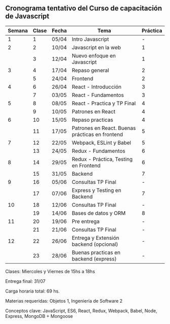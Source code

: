 ## Cronograma tentativo del Curso de capacitación de Javascript

| Semana | Clase | Fecha |                 Tema                            | Práctica |
|--------|-------|-------|-------------------------------------------------|----------|
|    1   |    1  | 05/04 | Intro Javascript                                |     -    |
|    2   |    2  | 10/04 | Javascript en la web                            |     1    | 
|        |    3  | 12/04 | Nuevo enfoque en Javascript                     |     1    |
|    3   |    4  | 17/04 | Repaso general                                  |     2    |
|        |    5  | 24/04 | Frontend                                        |     2    |
|    4   |    6  | 26/04 | React - Introducción                            |     3    |
|        |    7  | 03/05 | React - Fundamentos                             |     3    |
|    5   |    8  | 08/05 | React - Practica y TP Final                     |     4    |
|        |    9  | 10/05 | Patrones en React                               |     4    |
|    6   |   10  | 15/05 | Repaso practicas                                |     4    |
|        |   11  | 17/05 | Patrones en React. Buenas prácticas en frontend |     5    |
|    7   |   12  | 22/05 | Webpack, ESLint y Babel                         |     5    |
|        |   13  | 24/05 | Redux - Fundamentos                             |     6    |
|    8   |   14  | 29/05 | Redux - Práctica, Testing en Frontend           |     6    |
|        |   15  | 31/05 | Backend                                         |     7    |
|    9   |   16  | 05/06 | Consultas TP Final                              |     -    |
|        |   17  | 07/06 | Express y Testing en Backend                    |     7    |
|   10   |   18  | 12/06 | Consultas TP Final                              |     -    |
|        |   19  | 14/06 | Bases de datos y ORM                            |     8    |
|   11   |   20  | 19/06 | Pre entrega                                     |     -    |
|        |   21  | 21/06 | Consultas TP Final                              |     -    |
|   12   |   22  | 26/06 | Entrega y Extensión backend (opcional)          |     -    |
|        |   23  | 28/06 | Buenas practicas en backend (express)           |     -    |

Clases: Miercoles y Viernes de 15hs a 18hs

Entrega final: 31/07

Carga horaria total: 69 hs.

Materias requeridas: Objetos 1, Ingeniería de Software 2

Conceptos clave: JavaScript, ES6, React, Redux, Webpack, Babel, Node, Express, MongoDB + Mongoose
